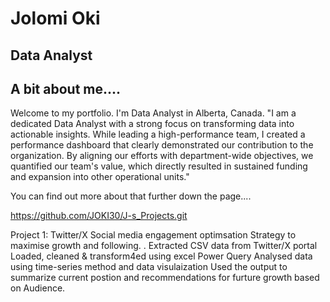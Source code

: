 # Jolomi Oki
##  Data Analyst
## A bit about me.... 
Welcome to my portfolio. I'm Data Analyst in Alberta, Canada.
"I am a dedicated Data Analyst with a strong focus on transforming data into actionable insights. While leading a high-performance team, I created a performance dashboard that clearly demonstrated our contribution to the organization. By aligning our efforts with department-wide objectives, we quantified our team's value, which directly resulted in sustained funding and expansion into other operational units."

You can find out more about that further down the page....


https://github.com/JOKI30/J-s_Projects.git

Project 1: Twitter/X Social media engagement optimsation Strategy to maximise growth and following.
. Extracted CSV data from Twitter/X portal
  Loaded, cleaned & transform4ed using excel Power Query
  Analysed data using time-series method and data visulaization 
  Used the output to summarize current postion and recommendations for furture growth based on Audience. 
